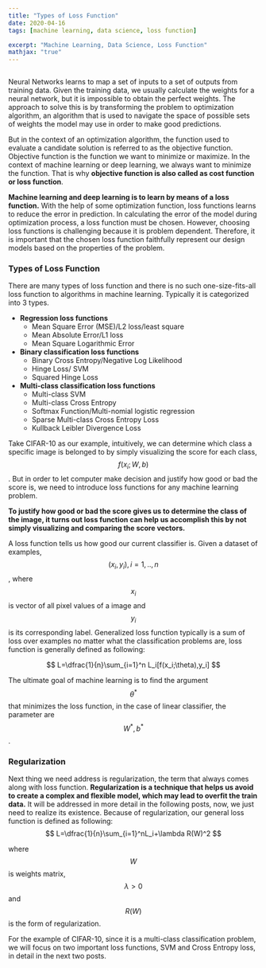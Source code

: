 ```yaml
---
title: "Types of Loss Function"
date: 2020-04-16
tags: [machine learning, data science, loss function]

excerpt: "Machine Learning, Data Science, Loss Function"
mathjax: "true"
---
```

<img src="{{ site.url }}{{ site.baseurl }}/images/loss_function/header_image.jpg" alt="">

Neural Networks learns to map a set of inputs to a set of outputs from training data. Given the training data, we usually calculate the weights for a neural network, but it is impossible to obtain the perfect weights. The approach to solve this is by transforming the problem to optimization algorithm, an algorithm that is used to navigate the space of possible sets of weights the model may use in order to make good predictions.

But in the context of an optimization algorithm, the function used to evaluate a candidate solution is referred to as the objective function. Objective function is the function we want to minimize or maximize. In the context of machine learning or deep learning, we always want to minimize the function. That is why **objective function is also called as cost function or loss function**.

**Machine learning and deep learning is to learn by means of a loss function.** With the help of some optimization function, loss functions learns to reduce the error in prediction. In calculating the error of the model during optimization process, a loss function must be chosen. However, choosing loss functions is challenging because it is problem dependent. Therefore, it is important that the chosen loss function faithfully represent our design models based on the properties of the problem.

### Types of Loss Function

There are many types of loss function and there is no such one-size-fits-all loss function to algorithms in machine learning. Typically it is categorized into 3 types.

- **Regression loss functions**
  - Mean Square Error (MSE)/L2 loss/least square
  - Mean Absolute Error/L1 loss
  - Mean Square Logarithmic Error
- **Binary classification loss functions**
  - Binary Cross Entropy/Negative Log Likelihood
  - Hinge Loss/ SVM
  - Squared Hinge Loss
- **Multi-class classification loss functions**
  - Multi-class SVM
  - Multi-class Cross Entropy
  - Softmax Function/Multi-nomial logistic regression
  - Sparse Multi-class Cross Entropy Loss
  - Kullback Leibler Divergence Loss

Take CIFAR-10 as our example, intuitively, we can determine which class a specific image is belonged to by simply visualizing the score for each class, $$f(x_i;W,b)$$. But in order to let computer make decision and justify how good or bad the score is, we need to introduce loss functions for any machine learning problem.

**To justify how good or bad the score gives us to determine the class of the image, it turns out loss function can help us accomplish this by not simply visualizing and comparing the score vectors.**

A loss function tells us how good our current classifier is. Given a dataset of examples, $${(x_i,y_i)},i=1,..,n$$, where $$x_i$$ is vector of all pixel values of a image and $$y_i$$ is its corresponding label. Generalized loss function typically is a sum of loss over examples no matter what the classification problems are, loss function is generally defined as following:

  $$
  L=\dfrac{1}{n}\sum_{i=1}^n L_i[f(x_i;\theta),y_i]
  $$

The ultimate goal of machine learning is to find the argument $$\theta^*$$ that minimizes the loss function, in the case of linear classifier, the parameter are $$W^*,b^*$$.  

### Regularization

Next thing we need address is regularization, the term that always comes along with loss function. **Regularization is a technique that helps us avoid to create a complex and flexible model, which may lead to overfit the train data.** It will be addressed in more detail in the following posts, now, we just need to realize its existence. Because of regularization, our general loss function is defined as following:
  $$
  L=\dfrac{1}{n}\sum_{i=1}^nL_i+\lambda R(W)^2
  $$

where $$W$$ is weights matrix, $$\lambda>0$$ and $$R(W)$$ is the form of regularization.

For the example of CIFAR-10, since it is a multi-class classification problem, we will focus on two important loss functions, SVM and Cross Entropy loss, in detail in the next two posts.
